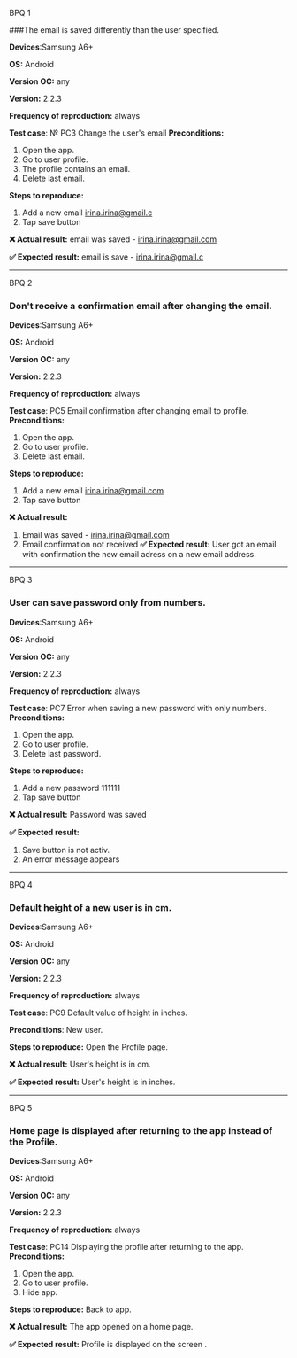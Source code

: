 BPQ 1

###The email is saved differently than the user specified.

**Devices**:Samsung A6+

**OS:** Android

**Version ОС:**  any

**Version:** 2.2.3

**Frequency of reproduction:** always

**Test case**: № PC3 Change the user's email
**Preconditions:**
1. Open the app.
2. Go to user profile.
3. The profile contains an email.
4. Delete last email.

**Steps to reproduce:** 
1. Add a new email irina.irina@gmail.c
2. Tap save button

**❌ Actual result:** email was saved - irina.irina@gmail.com

**✅ Expected result:** email is save - irina.irina@gmail.c

---

BPQ 2

### Don't receive a confirmation email after changing the email.

**Devices**:Samsung A6+

**OS:** Android

**Version ОС:**  any

**Version:** 2.2.3

**Frequency of reproduction:** always

**Test case**: PC5 Email confirmation after changing email to profile.
**Preconditions:**
1. Open the app.
2. Go to user profile.
3. Delete last email.

**Steps to reproduce:**
1. Add a new email irina.irina@gmail.com
2. Tap save button

**❌ Actual result:** 
1. Email was saved - irina.irina@gmail.com
2. Email confirmation not received
**✅ Expected result:** User got an email with confirmation the new email adress  on a new email address.

---

BPQ 3

### User can save password only from numbers.

**Devices**:Samsung A6+

**OS:** Android

**Version ОС:**  any

**Version:** 2.2.3

**Frequency of reproduction:** always

**Test case**: PC7 Error when saving a new password with only numbers.
**Preconditions:**
1. Open the app.
2. Go to user profile.
3. Delete last password.

**Steps to reproduce:**
1. Add a new password 111111
2. Tap save button

**❌ Actual result:** Password was saved

**✅ Expected result:** 
1. Save button is not activ.
2. Аn error message appears

---

BPQ 4

### Default height of a new user is in cm.

**Devices**:Samsung A6+

**OS:** Android

**Version ОС:**  any

**Version:** 2.2.3

**Frequency of reproduction:** always

**Test case**: PC9 Default value of height in inches.

**Preconditions**: New user.

**Steps to reproduce:** Open the Profile page.

**❌ Actual result:** User's height is in cm.

**✅ Expected result:**
User's height is in inches.

---

BPQ 5

### Home page is displayed after returning to the app instead of the Profile.

**Devices**:Samsung A6+

**OS:** Android

**Version ОС:**  any

**Version:** 2.2.3

**Frequency of reproduction:** always

**Test case**: PC14 Displaying the profile after returning to the app.
**Preconditions:**
1. Open the app.
2. Go to user profile.
3. Hide app.

**Steps to reproduce:** Back to app.

**❌ Actual result:** The app opened on a home page.

**✅ Expected result:** Profile is displayed on the screen .
